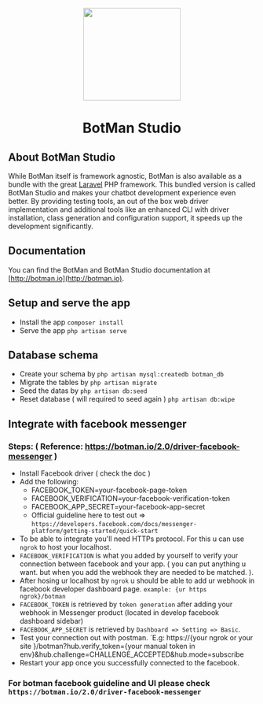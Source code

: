 <p align="center"><img height="188" width="198" src="https://botman.io/img/botman.png"></p>
<h1 align="center">BotMan Studio</h1>

## About BotMan Studio

While BotMan itself is framework agnostic, BotMan is also available as a bundle with the great [Laravel](https://laravel.com) PHP framework. This bundled version is called BotMan Studio and makes your chatbot development experience even better. By providing testing tools, an out of the box web driver implementation and additional tools like an enhanced CLI with driver installation, class generation and configuration support, it speeds up the development significantly.

## Documentation

You can find the BotMan and BotMan Studio documentation at [http://botman.io](http://botman.io).

## Setup and serve the app
- Install the app `composer install`
- Serve the app `php artisan serve`

## Database schema
- Create your schema by `php artisan mysql:createdb botman_db`
- Migrate the tables by `php artisan migrate`
- Seed the datas by `php artisan db:seed`
- Reset database ( will required to seed again ) `php artisan db:wipe`

## Integrate with facebook messenger
### Steps: ( Reference: https://botman.io/2.0/driver-facebook-messenger )
- Install Facebook driver ( check the doc )
- Add the following: 
  + FACEBOOK_TOKEN=your-facebook-page-token
  + FACEBOOK_VERIFICATION=your-facebook-verification-token
  + FACEBOOK_APP_SECRET=your-facebook-app-secret
  * Official guideline here to test out => `https://developers.facebook.com/docs/messenger-platform/getting-started/quick-start`
- To be able to integrate you'll need HTTPs protocol. For this u can use `ngrok` to host your localhost.
- `FACEBOOK_VERIFICATION` is what you added by yourself to verify your connection between facebook and your app. ( you can put anything u want. but when you add the webhook they are needed to be matched. ).
- After hosing ur localhost by `ngrok` u should be able to add ur webhook in facebook developer dashboard page. `example: {ur https ngrok}/botman`
- `FACEBOOK_TOKEN` is retrieved by `token generation` after adding your webhook in Messenger product (located in develop facebook dashboard sidebar)
- `FACEBOOK_APP_SECRET` is retrieved by `Dashboard => Setting => Basic`.
- Test your connection out with postman. `E.g: https://{your ngrok or your site }/botman?hub.verify_token={your manual token in env}&hub.challenge=CHALLENGE_ACCEPTED&hub.mode=subscribe
- Restart your app once you successfully connected to the facebook.

### For botman facebook guideline and UI please check `https://botman.io/2.0/driver-facebook-messenger`
